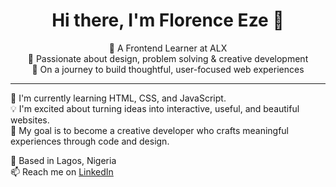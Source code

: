 <h1 align="center">Hi there, I'm Florence Eze 👋</h1>

<p align="center">
  🌟 A Frontend Learner at ALX <br>
  🎨 Passionate about design, problem solving & creative development <br>
  🚀 On a journey to build thoughtful, user-focused web experiences
</p>

---

🌱 I'm currently learning HTML, CSS, and JavaScript.  
💡 I'm excited about turning ideas into interactive, useful, and beautiful websites.  
🎯 My goal is to become a creative developer who crafts meaningful experiences through code and design.

📍 Based in Lagos, Nigeria  
📫 Reach me on [LinkedIn](https://www.linkedin.com/in/florence-eze-07049223a/)
